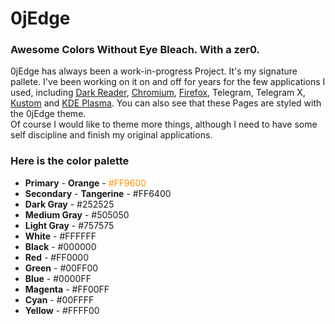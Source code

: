 # 0jEdge

### Awesome Colors Without Eye Bleach. With a zer0.

0jEdge has always been a work-in-progress Project. It's my signature pallete.
I've been working on it on and off for years for the few applications I used, including [Dark Reader](https://darkreader.org/), [Chromium](https://www.chromium.org/Home/), [Firefox](https://www.mozilla.org/en-US/firefox/browsers/), Telegram, Telegram X, [Kustom](https://help.kustom.rocks/) and [KDE Plasma](https://kde.org/plasma-desktop/). You can also see that these Pages are styled with the 0jEdge theme. <br>
Of course I would like to theme more things, although I need to have some self discipline and finish my original applications.


### Here is the color palette

* __Primary__ - __Orange__ -  <span style="color: #ff9600;">#FF9600</span>
* __Secondary__ - __Tangerine__ - #FF6400
* __Dark Gray__ - #252525
* __Medium Gray__ - #505050
* __Light Gray__ - #757575
* __White__ - #FFFFFF
* __Black__ - #000000
* __Red__ - #FF0000
* __Green__ - #00FF00
* __Blue__ - #0000FF
* __Magenta__ - #FF00FF
* __Cyan__ - #00FFFF
* __Yellow__ - #FFFF00
